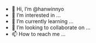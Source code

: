 - 👋 Hi, I’m @hanwinnyo
- 👀 I’m interested in ...
- 🌱 I’m currently learning ...
- 💞️ I’m looking to collaborate on ...
- 📫 How to reach me ...

<!---
hanwinnyo/hanwinnyo is a ✨ special ✨ repository because its `README.md` (this file) appears on your GitHub profile.
You can click the Preview link to take a look at your changes.
--->
